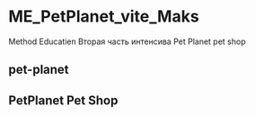 # ME_PetPlanet_vite_Maks
 Method Educatien Вторая часть интенсива Pet Planet pet shop

## pet-planet
## PetPlanet Pet Shop
